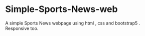 # Simple-Sports-News-web
A simple Sports News webpage using html , css and bootstrap5 . Responsive too.
